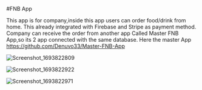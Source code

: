 #FNB App

This app is for company,inside this app users can order food/drink from  home.
This already integrated with Firebase and Stripe as payment method.
Company can receive the order from another app Called Master FNB App,so its 2 app connected with the same database.
Here the master App https://github.com/Denuvo33/Master-FNB-App


![Screenshot_1693822809](https://github.com/Denuvo33/FNB-App/assets/106959180/92f162b0-1cfc-4820-bae3-ca3c3b2c6af6)



![Screenshot_1693822922](https://github.com/Denuvo33/FNB-App/assets/106959180/fda7fb0c-2553-460e-b729-9daa559a8e1b)


![Screenshot_1693822971](https://github.com/Denuvo33/FNB-App/assets/106959180/5ad40983-a93b-4d52-a79c-25a6abc8d4ea)


